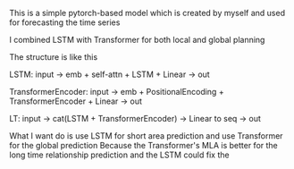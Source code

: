 This is a simple pytorch-based model which is created by myself and used for forecasting the time series

I combined LSTM with Transformer for both local and global planning

The structure is like this 

LSTM:
     input ->  emb +  self-attn + LSTM + Linear -> out
     
TransformerEncoder:
    input -> emb + PositionalEncoding +  TransformerEncoder + Linear -> out

LT:
     input -> cat(LSTM + TransformerEncoder) -> Linear to seq -> out

What I want do is use LSTM for short area prediction and use Transformer for the global prediction
Because the Transformer's MLA is better for the long time relationship prediction
and the LSTM could fix the 

